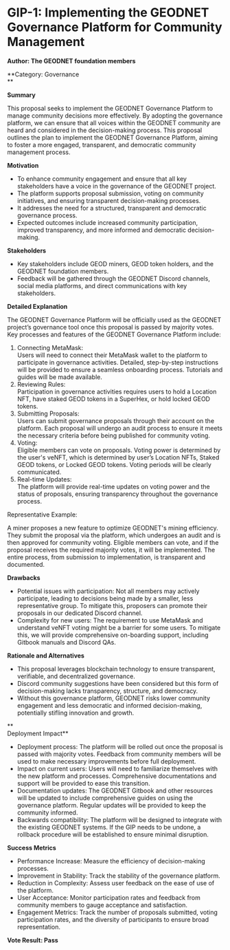 GIP-1: Implementing the GEODNET Governance Platform for Community Management
============================================================================

**Author: The GEODNET foundation members**

**Category: Governance  
**

**Summary**

This proposal seeks to implement the GEODNET Governance Platform to manage community decisions more effectively. By adopting the governance platform, we can ensure that all voices within the GEODNET community are heard and considered in the decision-making process. This proposal outlines the plan to implement the GEODNET Governance Platform, aiming to foster a more engaged, transparent, and democratic community management process.

  

**Motivation**

*   To enhance community engagement and ensure that all key stakeholders have a voice in the governance of the GEODNET project.
*   The platform supports proposal submission, voting on community initiatives, and ensuring transparent decision-making processes.
*   It addresses the need for a structured, transparent and democratic governance process.
*   Expected outcomes include increased community participation, improved transparency, and more informed and democratic decision-making.

  

**Stakeholders**

*   Key stakeholders include GEOD miners, GEOD token holders, and the GEODNET foundation members.
*   Feedback will be gathered through the GEODNET Discord channels, social media platforms, and direct communications with key stakeholders.

  

**Detailed Explanation**

The GEODNET Governance Platform will be officially used as the GEODNET project’s governance tool once this proposal is passed by majority votes. Key processes and features of the GEODNET Governance Platform include:

1.  Connecting MetaMask:  
    Users will need to connect their MetaMask wallet to the platform to participate in governance activities. Detailed, step-by-step instructions will be provided to ensure a seamless onboarding process. Tutorials and guides will be made available.
2.  Reviewing Rules:  
    Participation in governance activities requires users to hold a Location NFT, have staked GEOD tokens in a SuperHex, or hold locked GEOD tokens.
3.  Submitting Proposals:  
    Users can submit governance proposals through their account on the platform. Each proposal will undergo an audit process to ensure it meets the necessary criteria before being published for community voting.
4.  Voting:  
    Eligible members can vote on proposals. Voting power is determined by the user's veNFT, which is determined by user’s Location NFTs, Staked GEOD tokens, or Locked GEOD tokens. Voting periods will be clearly communicated.
5.  Real-time Updates:  
    The platform will provide real-time updates on voting power and the status of proposals, ensuring transparency throughout the governance process.

  

Representative Example:

A miner proposes a new feature to optimize GEODNET's mining efficiency. They submit the proposal via the platform, which undergoes an audit and is then approved for community voting. Eligible members can vote, and if the proposal receives the required majority votes, it will be implemented. The entire process, from submission to implementation, is transparent and documented.

**Drawbacks**

*   Potential issues with participation: Not all members may actively participate, leading to decisions being made by a smaller, less representative group. To mitigate this, proposers can promote their proposals in our dedicated Discord channel.
*   Complexity for new users: The requirement to use MetaMask and understand veNFT voting might be a barrier for some users. To mitigate this, we will provide comprehensive on-boarding support, including Gitbook manuals and Discord QAs.

  

**Rationale and Alternatives**

*   This proposal leverages blockchain technology to ensure transparent, verifiable, and decentralized governance.
*   Discord community suggestions have been considered but this form of decision-making lacks transparency, structure, and democracy.
*   Without this governance platform, GEODNET risks lower community engagement and less democratic and informed decision-making, potentially stifling innovation and growth.

**  
Deployment Impact**

*   Deployment process: The platform will be rolled out once the proposal is passed with majority votes. Feedback from community members will be used to make necessary improvements before full deployment.
*   Impact on current users: Users will need to familiarize themselves with the new platform and processes. Comprehensive documentations and support will be provided to ease this transition.
*   Documentation updates: The GEODNET Gitbook and other resources will be updated to include comprehensive guides on using the governance platform. Regular updates will be provided to keep the community informed.
*   Backwards compatibility: The platform will be designed to integrate with the existing GEODNET systems. If the GIP needs to be undone, a rollback procedure will be established to ensure minimal disruption.

  

**Success Metrics**

*   Performance Increase: Measure the efficiency of decision-making processes.
*   Improvement in Stability: Track the stability of the governance platform.
*   Reduction in Complexity: Assess user feedback on the ease of use of the platform.
*   User Acceptance: Monitor participation rates and feedback from community members to gauge acceptance and satisfaction.
*   Engagement Metrics: Track the number of proposals submitted, voting participation rates, and the diversity of participants to ensure broad representation.
 
 **Vote Result: Pass**